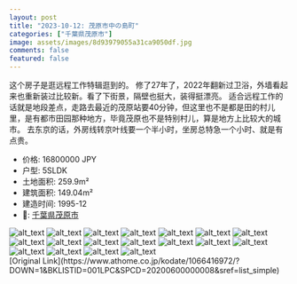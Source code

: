 ```yaml
---
layout: post
title: "2023-10-12: 茂原市中の島町"
categories: ["千葉県茂原市"]
image: assets/images/8d93979055a31ca9050df.jpg
comments: false
featured: false
---
```

<p>这个房子是逛远程工作特辑逛到的。
修了27年了，2022年翻新过卫浴，外墙看起来也重新装过比较新。看了下街景，隔壁也挺大，装得挺漂亮。
适合远程工作的话就是地段差点，走路去最近的茂原站要40分钟，但这里也不是都是田的村儿里，是有都市田园那种地方，毕竟茂原也不是特别村儿，算是地方上比较大的城市。
去东京的话，外房线转京叶线要一个半小时，坐房总特急一个小时、就是有点贵。</p>

* 价格: 16800000 JPY
* 户型: 5SLDK
* 土地面积: 259.9m²
* 建筑面积: 149.04m²
* 建造时间: 1995-12
* 📍: [千葉県茂原市](https://www.google.com/maps/search/?api=1&query=35.4053999%2C140.3081926)

<div class="scroll-container"><img src="/assets/images/9fe615ca477c3cdc65e16.jpg" alt="alt_text"/>
<img src="/assets/images/75d3b29fdba91c05f1a78.jpg" alt="alt_text"/>
<img src="/assets/images/0dedd0125047e05b74e1b.jpg" alt="alt_text"/>
<img src="/assets/images/2572778c66db4d055cbe4.jpg" alt="alt_text"/>
<img src="/assets/images/20c4a06d0815fe64bc4a6.jpg" alt="alt_text"/>
<img src="/assets/images/9e65bfebf11a3701d82c8.jpg" alt="alt_text"/>
<img src="/assets/images/e7c5b03a12d62407e6c9e.jpg" alt="alt_text"/>
<img src="/assets/images/ea5589e7cf04f29eea909.jpg" alt="alt_text"/>
<img src="/assets/images/8cf224b88c88904f35860.jpg" alt="alt_text"/>
<img src="/assets/images/03ef9eed6884bd788740a.jpg" alt="alt_text"/>
<img src="/assets/images/10b2a6cb447f3f9b55f02.jpg" alt="alt_text"/>
<img src="/assets/images/966db9ea4ffc449a51b3b.jpg" alt="alt_text"/>
<img src="/assets/images/e90ed9f0ee92273c7642c.jpg" alt="alt_text"/>
<img src="/assets/images/964dd081131b9911cbb8b.jpg" alt="alt_text"/>
<img src="/assets/images/513d3412a44b48837e111.jpg" alt="alt_text"/>
<img src="/assets/images/9f90e5e36812e156c8c3e.jpg" alt="alt_text"/>
<img src="/assets/images/b63d8145f23d354cec69c.jpg" alt="alt_text"/>
<img src="/assets/images/4445d32bd8e53365d9cac.jpg" alt="alt_text"/></div>
[Original Link](https://www.athome.co.jp/kodate/1066416972/?DOWN=1&BKLISTID=001LPC&SPCD=20200600000008&sref=list_simple)